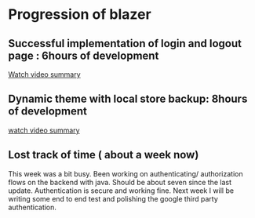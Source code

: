 
# Progression of blazer

## Successful implementation of login and logout page : 6hours of development

[Watch video summary](https://res.cloudinary.com/dkoatnxem/video/upload/v1647896641/10.169.169.241_3000_register_birtu6.mp4)

## Dynamic theme with local store backup: 8hours of development

[watch video summary](https://www.awesomescreenshot.com/video/7998223?key=20918b4a3944eb82a8e5803b7a94c6f2)

## Lost track of time ( about a week now)

This week was a bit busy. Been working on authenticating/ authorization flows on the backend with java. Should be about seven since the last update.
Authentication is secure and working fine. Next week I will be writing some end to end test and polishing the google third party authentication.
